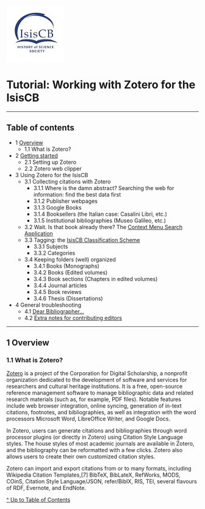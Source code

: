 [![isis bibliography logo](https://github.com/IsisCB/IsisCB-Carpentry/blob/main/media/isisCBLogoThumbnail.jpg)](https://data.isiscb.org/)
# Tutorial: Working with Zotero for the IsisCB
---

## Table of contents

* 1 [Overview](##Overview)
  * 1.1 What is Zotero?
* 2 [Getting started](https://docs.google.com/document/d/129xI6Vzolvi7TuFDCHYtkMj7iJMgNJAcpC6T0I6pTiM/edit)
  * 2.1 Setting up Zotero
  * 2.2 Zotero web clipper
* 3 Using Zotero for the IsisCB
  * 3.1 Collecting citations with Zotero
    * 3.1.1 Where is the damn abstract? Searching the web for information: find the best data first
    * 3.1.2 Publisher webpages
    * 3.1.3 Google Books
    * 3.1.4 Booksellers (the Italian case: Casalini Libri, etc.)
    * 3.1.5 Institutional bibliographies (Museo Galileo, etc.)
  * 3.2 Wait. Is that book already there? The [Context Menu Search Application](https://docs.google.com/document/d/1IQABETTQkOKRyRgiyX92tPYnp8ZUIe5EqjElks1dQbo/edit)
  * 3.3 Tagging: the [IsisCB Classification Scheme](https://docs.google.com/document/d/11Y8HyLSPiblrxx2yyfpx-pGBBljxpjQ4vrCxp38V70U/edit)
    * 3.3.1 Subjects
    * 3.3.2 Categories
  * 3.4 Keeping folders (well) organized
    * 3.4.1 Books (Monographs)
    * 3.4.2 Books (Edited volumes)
    * 3.4.3 Book sections (Chapters in edited volumes)
    * 3.4.4 Journal articles
    * 3.4.5 Book reviews
    * 3.4.6 Thesis (Dissertations)
* 4 General troubleshooting
  * 4.1 [Dear Bibliographer...](https://docs.google.com/document/d/1obVhg7vGgnO7Q6lFrSKrEd3_4UlvVJ4LGtZP-Q3tN4g/edit)
  * 4.2 [Extra notes for contributing editors](https://docs.google.com/document/d/0B0jCfLwcJlQrdEgzZXpqQ3c0eUxFYldhUHJpVVlvZFhKVjVZ/edit)
---

## 1 Overview
### 1.1 What is Zotero?

[Zotero](https://www.zotero.org/) is a project of the Corporation for Digital Scholarship, a nonprofit organization dedicated to the development of software and services for researchers and cultural heritage institutions. It is a free, open-source reference management software to manage bibliographic data and related research materials (such as, for example, PDF files). Notable features include web browser integration, online syncing, generation of in-text citations, footnotes, and bibliographies, as well as integration with the word processors Microsoft Word, LibreOffice Writer, and Google Docs.

In Zotero, users can generate citations and bibliographies through word processor plugins (or directly in Zotero) using Citation Style Language styles. The house styles of most academic journals are available in Zotero, and the bibliography can be reformatted with a few clicks. Zotero also allows users to create their own customized citation styles.

Zotero can import and export citations from or to many formats, including Wikipedia Citation Templates,[7] BibTeX, BibLateX, RefWorks, MODS, COinS, Citation Style Language/JSON, refer/BibIX, RIS, TEI, several flavours of RDF, Evernote, and EndNote.

[^ Up to Table of Contents](#table-of-contents)
